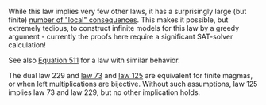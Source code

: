 While this law implies very few other laws, it has a surprisingly large (but finite) [number of "local" consequences](https://leanprover.zulipchat.com/#narrow/channel/458659-Equational/topic/1076.20!.3D.3E.203/near/477038694).  This makes it possible, but extremely tedious, to construct infinite models for this law by a greedy argument - currently the proofs here require a significant SAT-solver calculation!

See also [Equation 511](https://teorth.github.io/equational_theories/implications/?511) for a law with similar behavior.

The dual law 229 and [law 73](https://teorth.github.io/equational_theories/implications/?73) and [law 125](https://teorth.github.io/equational_theories/implications/?125) are equivalent for finite magmas, or when left multiplications are bijective.  Without such assumptions, law 125 implies law 73 and law 229, but no other implication holds.
